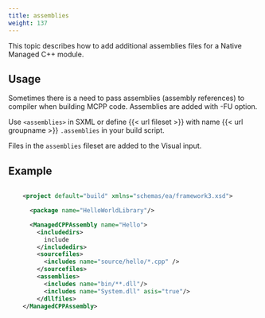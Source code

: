 ```yaml
---
title: assemblies
weight: 137
---
```


This topic describes how to add additional assemblies files for a Native Managed C++ module.

## Usage ##

Sometimes there is a need to pass assemblies (assembly references) to compiler when building MCPP code. Assemblies are added with -FU option.

Use `<assemblies>`  in SXML or define {{< url fileset >}} with name {{< url groupname >}} `.assemblies` in your build script.

Files in the `assemblies` fileset are added to the Visual input.

## Example ##


```xml

    <project default="build" xmlns="schemas/ea/framework3.xsd">

      <package name="HelloWorldLibrary"/>

      <ManagedCPPAssembly name="Hello">
        <includedirs>
          include
        </includedirs>
        <sourcefiles>
          <includes name="source/hello/*.cpp" />
        </sourcefiles>
        <assemblies>
          <includes name="bin/**.dll"/>
          <includes name="System.dll" asis="true"/>
        </dllfiles>
    </ManagedCPPAssembly>

```
